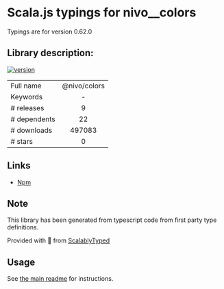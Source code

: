 
# Scala.js typings for nivo__colors

Typings are for version 0.62.0

## Library description:
[![version](https://img.shields.io/npm/v/@nivo/colors.svg?style=flat-square)](https://www.npmjs.com/package/@nivo/colors)

|                    |                 |
| ------------------ | :-------------: |
| Full name          | @nivo/colors |
| Keywords           | - |
| # releases         | 9 |
| # dependents       | 22 |
| # downloads        | 497083 |
| # stars            | 0 |

## Links
- [Npm](https://www.npmjs.com/package/%40nivo%2Fcolors)
    


## Note
This library has been generated from typescript code from first party type definitions.

Provided with :purple_heart: from [ScalablyTyped](https://github.com/oyvindberg/ScalablyTyped)

## Usage
See [the main readme](../../readme.md) for instructions.


